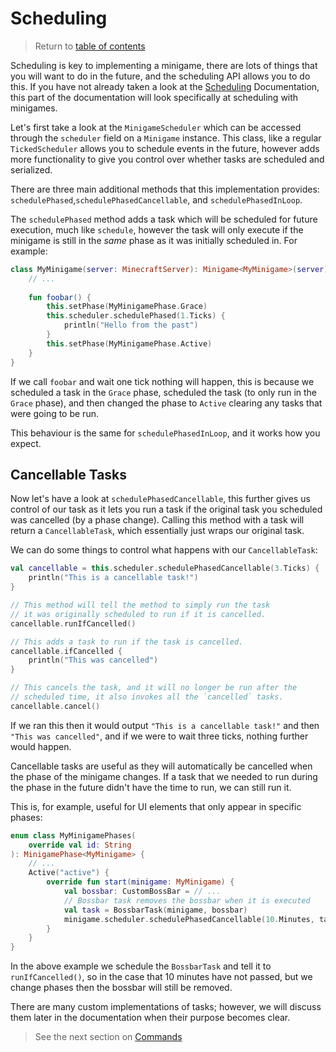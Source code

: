 # Scheduling

> Return to [table of contents](../minigames.md)

Scheduling is key to implementing a minigame, there are lots of things that you will want to do in the future, and the scheduling API allows you to do this. If you have not already taken a look at the [Scheduling](../scheduling.md) Documentation, this part of the documentation will look specifically at scheduling with minigames.

Let's first take a look at the `MinigameScheduler` which can be accessed through the `scheduler` field on a `Minigame` instance. This class, like a regular `TickedScheduler` allows you to schedule events in the future, however adds more functionality to give you control over whether tasks are scheduled and serialized.

There are three main additional methods that this implementation provides: `schedulePhased`,`schedulePhasedCancellable`, and `schedulePhasedInLoop`.

The `schedulePhased` method adds a task which will be scheduled for future execution, much like `schedule`, however the task will only execute if the minigame is still in the *same* phase as it was initially scheduled in. For example:
```kotlin
class MyMinigame(server: MinecraftServer): Minigame<MyMinigame>(server) {
    // ...
    
    fun foobar() {
        this.setPhase(MyMinigamePhase.Grace)
        this.scheduler.schedulePhased(1.Ticks) {
            println("Hello from the past")
        }
        this.setPhase(MyMinigamePhase.Active)
    }
}
```
If we call `foobar` and wait one tick nothing will happen, this is because we scheduled a task in the `Grace` phase, scheduled the task (to only run in the `Grace` phase), and then changed the phase to `Active` clearing any tasks that were going to be run.

This behaviour is the same for `schedulePhasedInLoop`, and it works how you expect.

## Cancellable Tasks

Now let's have a look at `schedulePhasedCancellable`, this further gives us control of our task as it lets you run a task if the original task you scheduled was cancelled (by a phase change). Calling this method with a task will return a `CancellableTask`, which essentially just
wraps our original task.

We can do some things to control what happens with our `CancellableTask`:
```kotlin
val cancellable = this.scheduler.schedulePhasedCancellable(3.Ticks) {
    println("This is a cancellable task!")
}

// This method will tell the method to simply run the task
// it was originally scheduled to run if it is cancelled.
cancellable.runIfCancelled()

// This adds a task to run if the task is cancelled.
cancellable.ifCancelled {
    println("This was cancelled")
}

// This cancels the task, and it will no longer be run after the 
// scheduled time, it also invokes all the `cancelled` tasks.
cancellable.cancel()
```
If we ran this then it would output `"This is a cancellable task!"` and then `"This was cancelled"`, and if we were to wait three ticks, nothing further would happen.

Cancellable tasks are useful as they will automatically be cancelled when the phase of the minigame changes. If a task that we needed to run during the phase in the future didn't have the time to run, we can still run it.

This is, for example, useful for UI elements that only appear in specific phases:
```kotlin
enum class MyMinigamePhases(
    override val id: String
): MinigamePhase<MyMinigame> {
    // ...
    Active("active") {
        override fun start(minigame: MyMinigame) {
            val bossbar: CustomBossBar = // ...
            // Bossbar task removes the bossbar when it is executed
            val task = BossbarTask(minigame, bossbar)
            minigame.scheduler.schedulePhasedCancellable(10.Minutes, task).runIfCancelled()
        }
    }
}
```
In the above example we schedule the `BossbarTask` and tell it to `runIfCancelled()`, so in the case that 10 minutes have not passed, but we change phases then the bossbar will still be removed.

There are many custom implementations of tasks; however, we will discuss them later in the documentation when their purpose becomes clear.

> See the next section on [Commands](commands.md)